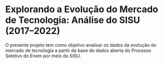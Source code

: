 # Explorando a Evolução do Mercado de Tecnologia: Análise do SISU (2017–2022)
 O presente projeto tem como objetivo analisar os dados da evolução do mercado de tecnologia a partir da base de dados aberta do Processo Seletivo do Enem por meio do SISU.
